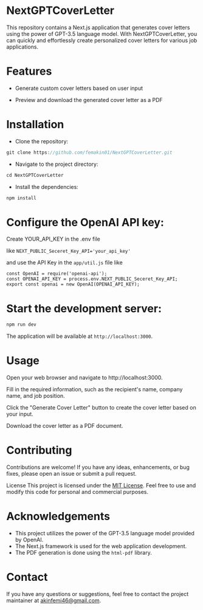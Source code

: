 # NextGPTCoverLetter

This repository contains a Next.js application that generates cover letters using the power of GPT-3.5 language model. With NextGPTCoverLetter, you can quickly and effortlessly create personalized cover letters for various job applications.

# Features

- Generate custom cover letters based on user input

- Preview and download the generated cover letter as a PDF

# Installation

- Clone the repository:

```javaScript
git clone https://github.com/femakin01/NextGPTCoverLetter.git

```


- Navigate to the project directory:

```javaScript
cd NextGPTCoverLetter

```

- Install the dependencies:

```javaScript
npm install

```

# Configure the OpenAI API key:

Create YOUR_API_KEY in the .env file

like `NEXT_PUBLIC_Seceret_Key_API='your_api_key'`

 and use the API Key in the `app/util.js` file like

```
const OpenAI = require('openai-api');
const OPENAI_API_KEY = process.env.NEXT_PUBLIC_Seceret_Key_API;
export const openai = new OpenAI(OPENAI_API_KEY);

```


# Start the development server:

```javaScript
npm run dev
```

The application will be available at `http://localhost:3000`.


# Usage
Open your web browser and navigate to http://localhost:3000.

Fill in the required information, such as the recipient's name, company name, and job position.

Click the "Generate Cover Letter" button to create the cover letter based on your input.


Download the cover letter as a PDF document.

# Contributing
Contributions are welcome! If you have any ideas, enhancements, or bug fixes, please open an issue or submit a pull request.

License
This project is licensed under the [MIT License](https://chat.openai.com/LICENSE). Feel free to use and modify this code for personal and commercial purposes.

# Acknowledgements

- This project utilizes the power of the GPT-3.5 language model provided by OpenAI.
- The Next.js framework is used for the web application development.
- The PDF generation is done using the `html-pdf` library.

# Contact

If you have any questions or suggestions, feel free to contact the project maintainer at akinfemi46@gmail.com.
